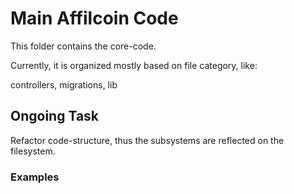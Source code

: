 # Main Affilcoin Code

This folder contains the core-code.

Currently, it is organized mostly based on file category, like:

controllers, migrations, lib

## Ongoing Task

Refactor code-structure, thus the subsystems are reflected on the filesystem.

### Examples

